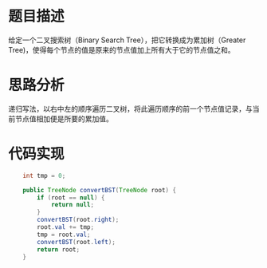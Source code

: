 # 题目描述
给定一个二叉搜索树（Binary Search Tree），把它转换成为累加树（Greater Tree)，使得每个节点的值是原来的节点值加上所有大于它的节点值之和。

# 思路分析
递归写法，以右中左的顺序遍历二叉树，将此遍历顺序的前一个节点值记录，与当前节点值相加便是所要的累加值。
# 代码实现
```java
    int tmp = 0;

    public TreeNode convertBST(TreeNode root) {
        if (root == null) {
            return null;
        }
        convertBST(root.right);
        root.val += tmp;
        tmp = root.val;
        convertBST(root.left);
        return root;
    }
```
